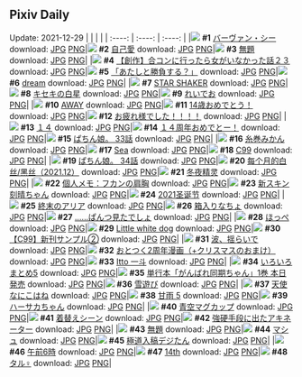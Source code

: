 ## Pixiv Daily
Update: 2021-12-29
|      |      |      |
| :----: | :----: | :----: |
|![](https://pixiv.microyu.workers.dev/c/240x480/img-master/img/2021/12/28/00/36/11/95075810_p0_master1200.jpg) **#1** [バーヴァン・シー](https://www.pixiv.net/artworks/95075810) download: [JPG](https://pixiv.microyu.workers.dev/img-original/img/2021/12/28/00/36/11/95075810_p0.jpg) [PNG](https://pixiv.microyu.workers.dev/img-original/img/2021/12/28/00/36/11/95075810_p0.png)|![](https://pixiv.microyu.workers.dev/c/240x480/img-master/img/2021/12/27/00/10/53/95053352_p0_master1200.jpg) **#2** [自己愛](https://www.pixiv.net/artworks/95053352) download: [JPG](https://pixiv.microyu.workers.dev/img-original/img/2021/12/27/00/10/53/95053352_p0.jpg) [PNG](https://pixiv.microyu.workers.dev/img-original/img/2021/12/27/00/10/53/95053352_p0.png)|![](https://pixiv.microyu.workers.dev/c/240x480/img-master/img/2021/12/27/08/09/56/95058801_p0_master1200.jpg) **#3** [無題](https://www.pixiv.net/artworks/95058801) download: [JPG](https://pixiv.microyu.workers.dev/img-original/img/2021/12/27/08/09/56/95058801_p0.jpg) [PNG](https://pixiv.microyu.workers.dev/img-original/img/2021/12/27/08/09/56/95058801_p0.png)|
|![](https://pixiv.microyu.workers.dev/c/240x480/img-master/img/2021/12/27/00/00/15/95052837_p0_master1200.jpg) **#4** [【創作】合コンに行ったら女がいなかった話２３](https://www.pixiv.net/artworks/95052837) download: [JPG](https://pixiv.microyu.workers.dev/img-original/img/2021/12/27/00/00/15/95052837_p0.jpg) [PNG](https://pixiv.microyu.workers.dev/img-original/img/2021/12/27/00/00/15/95052837_p0.png)|![](https://pixiv.microyu.workers.dev/c/240x480/img-master/img/2021/12/27/00/00/13/95052820_p0_master1200.jpg) **#5** [「あたしと勝負する？」](https://www.pixiv.net/artworks/95052820) download: [JPG](https://pixiv.microyu.workers.dev/img-original/img/2021/12/27/00/00/13/95052820_p0.jpg) [PNG](https://pixiv.microyu.workers.dev/img-original/img/2021/12/27/00/00/13/95052820_p0.png)|![](https://pixiv.microyu.workers.dev/c/240x480/img-master/img/2021/12/27/00/00/20/95052867_p0_master1200.jpg) **#6** [dream](https://www.pixiv.net/artworks/95052867) download: [JPG](https://pixiv.microyu.workers.dev/img-original/img/2021/12/27/00/00/20/95052867_p0.jpg) [PNG](https://pixiv.microyu.workers.dev/img-original/img/2021/12/27/00/00/20/95052867_p0.png)|
|![](https://pixiv.microyu.workers.dev/c/240x480/img-master/img/2021/12/28/00/07/34/95075045_p0_master1200.jpg) **#7** [STAR SHAKER](https://www.pixiv.net/artworks/95075045) download: [JPG](https://pixiv.microyu.workers.dev/img-original/img/2021/12/28/00/07/34/95075045_p0.jpg) [PNG](https://pixiv.microyu.workers.dev/img-original/img/2021/12/28/00/07/34/95075045_p0.png)|![](https://pixiv.microyu.workers.dev/c/240x480/img-master/img/2021/12/27/00/00/07/95052743_p0_master1200.jpg) **#8** [キセキの白星](https://www.pixiv.net/artworks/95052743) download: [JPG](https://pixiv.microyu.workers.dev/img-original/img/2021/12/27/00/00/07/95052743_p0.jpg) [PNG](https://pixiv.microyu.workers.dev/img-original/img/2021/12/27/00/00/07/95052743_p0.png)|![](https://pixiv.microyu.workers.dev/c/240x480/img-master/img/2021/12/27/14/54/20/95063268_p0_master1200.jpg) **#9** [れいでお](https://www.pixiv.net/artworks/95063268) download: [JPG](https://pixiv.microyu.workers.dev/img-original/img/2021/12/27/14/54/20/95063268_p0.jpg) [PNG](https://pixiv.microyu.workers.dev/img-original/img/2021/12/27/14/54/20/95063268_p0.png)|
|![](https://pixiv.microyu.workers.dev/c/240x480/img-master/img/2021/12/28/00/02/23/95074883_p0_master1200.jpg) **#10** [AWAY](https://www.pixiv.net/artworks/95074883) download: [JPG](https://pixiv.microyu.workers.dev/img-original/img/2021/12/28/00/02/23/95074883_p0.jpg) [PNG](https://pixiv.microyu.workers.dev/img-original/img/2021/12/28/00/02/23/95074883_p0.png)|![](https://pixiv.microyu.workers.dev/c/240x480/img-master/img/2021/12/27/01/18/10/95055041_p0_master1200.jpg) **#11** [14歳おめでとう！](https://www.pixiv.net/artworks/95055041) download: [JPG](https://pixiv.microyu.workers.dev/img-original/img/2021/12/27/01/18/10/95055041_p0.jpg) [PNG](https://pixiv.microyu.workers.dev/img-original/img/2021/12/27/01/18/10/95055041_p0.png)|![](https://pixiv.microyu.workers.dev/c/240x480/img-master/img/2021/12/28/02/36/28/95077812_p0_master1200.jpg) **#12** [お疲れ様でした！！！！](https://www.pixiv.net/artworks/95077812) download: [JPG](https://pixiv.microyu.workers.dev/img-original/img/2021/12/28/02/36/28/95077812_p0.jpg) [PNG](https://pixiv.microyu.workers.dev/img-original/img/2021/12/28/02/36/28/95077812_p0.png)|
|![](https://pixiv.microyu.workers.dev/c/240x480/img-master/img/2021/12/27/00/00/14/95052823_p0_master1200.jpg) **#13** [１４](https://www.pixiv.net/artworks/95052823) download: [JPG](https://pixiv.microyu.workers.dev/img-original/img/2021/12/27/00/00/14/95052823_p0.jpg) [PNG](https://pixiv.microyu.workers.dev/img-original/img/2021/12/27/00/00/14/95052823_p0.png)|![](https://pixiv.microyu.workers.dev/c/240x480/img-master/img/2021/12/27/00/00/02/95052688_p0_master1200.jpg) **#14** [１４周年おめでとー！](https://www.pixiv.net/artworks/95052688) download: [JPG](https://pixiv.microyu.workers.dev/img-original/img/2021/12/27/00/00/02/95052688_p0.jpg) [PNG](https://pixiv.microyu.workers.dev/img-original/img/2021/12/27/00/00/02/95052688_p0.png)|![](https://pixiv.microyu.workers.dev/c/240x480/img-master/img/2021/12/27/21/31/22/95070450_p0_master1200.jpg) **#15** [ぱちん娘。 33話](https://www.pixiv.net/artworks/95070450) download: [JPG](https://pixiv.microyu.workers.dev/img-original/img/2021/12/27/21/31/22/95070450_p0.jpg) [PNG](https://pixiv.microyu.workers.dev/img-original/img/2021/12/27/21/31/22/95070450_p0.png)|
|![](https://pixiv.microyu.workers.dev/c/240x480/img-master/img/2021/12/27/20/30/01/95068979_p0_master1200.jpg) **#16** [糸巻みかん](https://www.pixiv.net/artworks/95068979) download: [JPG](https://pixiv.microyu.workers.dev/img-original/img/2021/12/27/20/30/01/95068979_p0.jpg) [PNG](https://pixiv.microyu.workers.dev/img-original/img/2021/12/27/20/30/01/95068979_p0.png)|![](https://pixiv.microyu.workers.dev/c/240x480/img-master/img/2021/12/28/01/20/29/95076680_p0_master1200.jpg) **#17** [Sea](https://www.pixiv.net/artworks/95076680) download: [JPG](https://pixiv.microyu.workers.dev/img-original/img/2021/12/28/01/20/29/95076680_p0.jpg) [PNG](https://pixiv.microyu.workers.dev/img-original/img/2021/12/28/01/20/29/95076680_p0.png)|![](https://pixiv.microyu.workers.dev/c/240x480/img-master/img/2021/12/28/00/00/15/95074747_p0_master1200.jpg) **#18** [C99](https://www.pixiv.net/artworks/95074747) download: [JPG](https://pixiv.microyu.workers.dev/img-original/img/2021/12/28/00/00/15/95074747_p0.jpg) [PNG](https://pixiv.microyu.workers.dev/img-original/img/2021/12/28/00/00/15/95074747_p0.png)|
|![](https://pixiv.microyu.workers.dev/c/240x480/img-master/img/2021/12/28/21/00/11/95091673_p0_master1200.jpg) **#19** [ぱちん娘。 34話](https://www.pixiv.net/artworks/95091673) download: [JPG](https://pixiv.microyu.workers.dev/img-original/img/2021/12/28/21/00/11/95091673_p0.jpg) [PNG](https://pixiv.microyu.workers.dev/img-original/img/2021/12/28/21/00/11/95091673_p0.png)|![](https://pixiv.microyu.workers.dev/c/240x480/img-master/img/2021/12/27/03/21/00/95056693_p0_master1200.jpg) **#20** [每个月的白丝/黑丝（2021.12）](https://www.pixiv.net/artworks/95056693) download: [JPG](https://pixiv.microyu.workers.dev/img-original/img/2021/12/27/03/21/00/95056693_p0.jpg) [PNG](https://pixiv.microyu.workers.dev/img-original/img/2021/12/27/03/21/00/95056693_p0.png)|![](https://pixiv.microyu.workers.dev/c/240x480/img-master/img/2021/12/27/12/17/02/95061342_p0_master1200.jpg) **#21** [冬夜精灵](https://www.pixiv.net/artworks/95061342) download: [JPG](https://pixiv.microyu.workers.dev/img-original/img/2021/12/27/12/17/02/95061342_p0.jpg) [PNG](https://pixiv.microyu.workers.dev/img-original/img/2021/12/27/12/17/02/95061342_p0.png)|
|![](https://pixiv.microyu.workers.dev/c/240x480/img-master/img/2021/12/28/09/00/01/95080785_p0_master1200.jpg) **#22** [個人メモ：フカンの肩胸](https://www.pixiv.net/artworks/95080785) download: [JPG](https://pixiv.microyu.workers.dev/img-original/img/2021/12/28/09/00/01/95080785_p0.jpg) [PNG](https://pixiv.microyu.workers.dev/img-original/img/2021/12/28/09/00/01/95080785_p0.png)|![](https://pixiv.microyu.workers.dev/c/240x480/img-master/img/2021/12/27/15/44/51/95063921_p0_master1200.jpg) **#23** [新スキン刻晴ちゃん](https://www.pixiv.net/artworks/95063921) download: [JPG](https://pixiv.microyu.workers.dev/img-original/img/2021/12/27/15/44/51/95063921_p0.jpg) [PNG](https://pixiv.microyu.workers.dev/img-original/img/2021/12/27/15/44/51/95063921_p0.png)|![](https://pixiv.microyu.workers.dev/c/240x480/img-master/img/2021/12/27/14/53/25/95063250_p0_master1200.jpg) **#24** [2021圣诞节](https://www.pixiv.net/artworks/95063250) download: [JPG](https://pixiv.microyu.workers.dev/img-original/img/2021/12/27/14/53/25/95063250_p0.jpg) [PNG](https://pixiv.microyu.workers.dev/img-original/img/2021/12/27/14/53/25/95063250_p0.png)|
|![](https://pixiv.microyu.workers.dev/c/240x480/img-master/img/2021/12/27/09/43/37/95059548_p0_master1200.jpg) **#25** [終末のアリア](https://www.pixiv.net/artworks/95059548) download: [JPG](https://pixiv.microyu.workers.dev/img-original/img/2021/12/27/09/43/37/95059548_p0.jpg) [PNG](https://pixiv.microyu.workers.dev/img-original/img/2021/12/27/09/43/37/95059548_p0.png)|![](https://pixiv.microyu.workers.dev/c/240x480/img-master/img/2021/12/28/00/00/07/95074685_p0_master1200.jpg) **#26** [箱入りなちょ](https://www.pixiv.net/artworks/95074685) download: [JPG](https://pixiv.microyu.workers.dev/img-original/img/2021/12/28/00/00/07/95074685_p0.jpg) [PNG](https://pixiv.microyu.workers.dev/img-original/img/2021/12/28/00/00/07/95074685_p0.png)|![](https://pixiv.microyu.workers.dev/c/240x480/img-master/img/2021/12/28/00/00/08/95074691_p0_master1200.jpg) **#27** [……ぱんつ見たでしょ](https://www.pixiv.net/artworks/95074691) download: [JPG](https://pixiv.microyu.workers.dev/img-original/img/2021/12/28/00/00/08/95074691_p0.jpg) [PNG](https://pixiv.microyu.workers.dev/img-original/img/2021/12/28/00/00/08/95074691_p0.png)|
|![](https://pixiv.microyu.workers.dev/c/240x480/img-master/img/2021/12/27/00/00/08/95052763_p0_master1200.jpg) **#28** [ほっぺ](https://www.pixiv.net/artworks/95052763) download: [JPG](https://pixiv.microyu.workers.dev/img-original/img/2021/12/27/00/00/08/95052763_p0.jpg) [PNG](https://pixiv.microyu.workers.dev/img-original/img/2021/12/27/00/00/08/95052763_p0.png)|![](https://pixiv.microyu.workers.dev/c/240x480/img-master/img/2021/12/27/00/00/12/95052806_p0_master1200.jpg) **#29** [Little white dog](https://www.pixiv.net/artworks/95052806) download: [JPG](https://pixiv.microyu.workers.dev/img-original/img/2021/12/27/00/00/12/95052806_p0.jpg) [PNG](https://pixiv.microyu.workers.dev/img-original/img/2021/12/27/00/00/12/95052806_p0.png)|![](https://pixiv.microyu.workers.dev/c/240x480/img-master/img/2021/12/27/17/00/02/95065045_p0_master1200.jpg) **#30** [【C99】新刊サンプル②](https://www.pixiv.net/artworks/95065045) download: [JPG](https://pixiv.microyu.workers.dev/img-original/img/2021/12/27/17/00/02/95065045_p0.jpg) [PNG](https://pixiv.microyu.workers.dev/img-original/img/2021/12/27/17/00/02/95065045_p0.png)|
|![](https://pixiv.microyu.workers.dev/c/240x480/img-master/img/2021/12/27/21/41/27/95070694_p0_master1200.jpg) **#31** [波、揺らいで](https://www.pixiv.net/artworks/95070694) download: [JPG](https://pixiv.microyu.workers.dev/img-original/img/2021/12/27/21/41/27/95070694_p0.jpg) [PNG](https://pixiv.microyu.workers.dev/img-original/img/2021/12/27/21/41/27/95070694_p0.png)|![](https://pixiv.microyu.workers.dev/c/240x480/img-master/img/2021/12/27/12/00/05/95061083_p0_master1200.jpg) **#32** [おとつく2周年漫画（+クリスマスのおまけ）](https://www.pixiv.net/artworks/95061083) download: [JPG](https://pixiv.microyu.workers.dev/img-original/img/2021/12/27/12/00/05/95061083_p0.jpg) [PNG](https://pixiv.microyu.workers.dev/img-original/img/2021/12/27/12/00/05/95061083_p0.png)|![](https://pixiv.microyu.workers.dev/c/240x480/img-master/img/2021/12/28/09/00/00/95080782_p0_master1200.jpg) **#33** [Itto 一斗](https://www.pixiv.net/artworks/95080782) download: [JPG](https://pixiv.microyu.workers.dev/img-original/img/2021/12/28/09/00/00/95080782_p0.jpg) [PNG](https://pixiv.microyu.workers.dev/img-original/img/2021/12/28/09/00/00/95080782_p0.png)|
|![](https://pixiv.microyu.workers.dev/c/240x480/img-master/img/2021/12/27/14/54/34/95063277_p0_master1200.jpg) **#34** [いろいろまとめ5](https://www.pixiv.net/artworks/95063277) download: [JPG](https://pixiv.microyu.workers.dev/img-original/img/2021/12/27/14/54/34/95063277_p0.jpg) [PNG](https://pixiv.microyu.workers.dev/img-original/img/2021/12/27/14/54/34/95063277_p0.png)|![](https://pixiv.microyu.workers.dev/c/240x480/img-master/img/2021/12/28/12/15/40/95082954_p0_master1200.jpg) **#35** [単行本「がんばれ同期ちゃん」1巻 本日発売](https://www.pixiv.net/artworks/95082954) download: [JPG](https://pixiv.microyu.workers.dev/img-original/img/2021/12/28/12/15/40/95082954_p0.jpg) [PNG](https://pixiv.microyu.workers.dev/img-original/img/2021/12/28/12/15/40/95082954_p0.png)|![](https://pixiv.microyu.workers.dev/c/240x480/img-master/img/2021/12/28/06/00/02/95079472_p0_master1200.jpg) **#36** [雪遊び](https://www.pixiv.net/artworks/95079472) download: [JPG](https://pixiv.microyu.workers.dev/img-original/img/2021/12/28/06/00/02/95079472_p0.jpg) [PNG](https://pixiv.microyu.workers.dev/img-original/img/2021/12/28/06/00/02/95079472_p0.png)|
|![](https://pixiv.microyu.workers.dev/c/240x480/img-master/img/2021/12/27/17/30/00/95065514_p0_master1200.jpg) **#37** [天使なにこはね](https://www.pixiv.net/artworks/95065514) download: [JPG](https://pixiv.microyu.workers.dev/img-original/img/2021/12/27/17/30/00/95065514_p0.jpg) [PNG](https://pixiv.microyu.workers.dev/img-original/img/2021/12/27/17/30/00/95065514_p0.png)|![](https://pixiv.microyu.workers.dev/c/240x480/img-master/img/2021/12/27/03/06/53/95056592_p0_master1200.jpg) **#38** [甘雨 5](https://www.pixiv.net/artworks/95056592) download: [JPG](https://pixiv.microyu.workers.dev/img-original/img/2021/12/27/03/06/53/95056592_p0.jpg) [PNG](https://pixiv.microyu.workers.dev/img-original/img/2021/12/27/03/06/53/95056592_p0.png)|![](https://pixiv.microyu.workers.dev/c/240x480/img-master/img/2021/12/27/09/42/14/95059541_p0_master1200.jpg) **#39** [ハーサカちゃん](https://www.pixiv.net/artworks/95059541) download: [JPG](https://pixiv.microyu.workers.dev/img-original/img/2021/12/27/09/42/14/95059541_p0.jpg) [PNG](https://pixiv.microyu.workers.dev/img-original/img/2021/12/27/09/42/14/95059541_p0.png)|
|![](https://pixiv.microyu.workers.dev/c/240x480/img-master/img/2021/12/28/22/11/56/95093589_p0_master1200.jpg) **#40** [青空マグカップ](https://www.pixiv.net/artworks/95093589) download: [JPG](https://pixiv.microyu.workers.dev/img-original/img/2021/12/28/22/11/56/95093589_p0.jpg) [PNG](https://pixiv.microyu.workers.dev/img-original/img/2021/12/28/22/11/56/95093589_p0.png)|![](https://pixiv.microyu.workers.dev/c/240x480/img-master/img/2021/12/27/21/44/27/95070763_p0_master1200.jpg) **#41** [着替えシーン](https://www.pixiv.net/artworks/95070763) download: [JPG](https://pixiv.microyu.workers.dev/img-original/img/2021/12/27/21/44/27/95070763_p0.jpg) [PNG](https://pixiv.microyu.workers.dev/img-original/img/2021/12/27/21/44/27/95070763_p0.png)|![](https://pixiv.microyu.workers.dev/c/240x480/img-master/img/2021/12/28/01/10/53/95076504_p0_master1200.jpg) **#42** [強硬手段に出たアキネーター](https://www.pixiv.net/artworks/95076504) download: [JPG](https://pixiv.microyu.workers.dev/img-original/img/2021/12/28/01/10/53/95076504_p0.jpg) [PNG](https://pixiv.microyu.workers.dev/img-original/img/2021/12/28/01/10/53/95076504_p0.png)|
|![](https://pixiv.microyu.workers.dev/c/240x480/img-master/img/2021/12/27/00/06/23/95053197_p0_master1200.jpg) **#43** [無題](https://www.pixiv.net/artworks/95053197) download: [JPG](https://pixiv.microyu.workers.dev/img-original/img/2021/12/27/00/06/23/95053197_p0.jpg) [PNG](https://pixiv.microyu.workers.dev/img-original/img/2021/12/27/00/06/23/95053197_p0.png)|![](https://pixiv.microyu.workers.dev/c/240x480/img-master/img/2021/12/27/00/19/02/95053586_p0_master1200.jpg) **#44** [マシュ](https://www.pixiv.net/artworks/95053586) download: [JPG](https://pixiv.microyu.workers.dev/img-original/img/2021/12/27/00/19/02/95053586_p0.jpg) [PNG](https://pixiv.microyu.workers.dev/img-original/img/2021/12/27/00/19/02/95053586_p0.png)|![](https://pixiv.microyu.workers.dev/c/240x480/img-master/img/2021/12/27/01/07/16/95054814_p0_master1200.jpg) **#45** [極道入稿デジたん](https://www.pixiv.net/artworks/95054814) download: [JPG](https://pixiv.microyu.workers.dev/img-original/img/2021/12/27/01/07/16/95054814_p0.jpg) [PNG](https://pixiv.microyu.workers.dev/img-original/img/2021/12/27/01/07/16/95054814_p0.png)|
|![](https://pixiv.microyu.workers.dev/c/240x480/img-master/img/2021/12/27/00/02/06/95053023_p0_master1200.jpg) **#46** [午前6時](https://www.pixiv.net/artworks/95053023) download: [JPG](https://pixiv.microyu.workers.dev/img-original/img/2021/12/27/00/02/06/95053023_p0.jpg) [PNG](https://pixiv.microyu.workers.dev/img-original/img/2021/12/27/00/02/06/95053023_p0.png)|![](https://pixiv.microyu.workers.dev/c/240x480/img-master/img/2021/12/27/18/59/10/95067129_p0_master1200.jpg) **#47** [14th](https://www.pixiv.net/artworks/95067129) download: [JPG](https://pixiv.microyu.workers.dev/img-original/img/2021/12/27/18/59/10/95067129_p0.jpg) [PNG](https://pixiv.microyu.workers.dev/img-original/img/2021/12/27/18/59/10/95067129_p0.png)|![](https://pixiv.microyu.workers.dev/c/240x480/img-master/img/2021/12/27/02/10/04/95055889_p0_master1200.jpg) **#48** [タル♀️](https://www.pixiv.net/artworks/95055889) download: [JPG](https://pixiv.microyu.workers.dev/img-original/img/2021/12/27/02/10/04/95055889_p0.jpg) [PNG](https://pixiv.microyu.workers.dev/img-original/img/2021/12/27/02/10/04/95055889_p0.png)|

